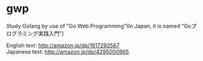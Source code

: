 # gwp
Study Golang by use of "Go Web Programming"(In Japan, it is named "Goプログラミング実践入門")

English text: http://amazon.jp/dp/1617292567  
Japanese text: http://amazon.jp/dp/4295000965
